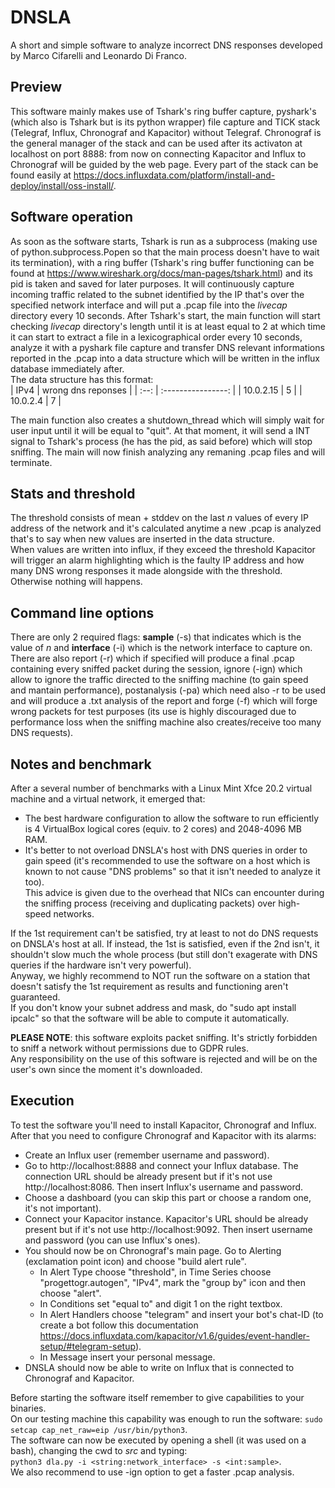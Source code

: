 # DNSLA
A short and simple software to analyze incorrect DNS responses developed by Marco Cifarelli and Leonardo Di Franco.

## Preview
This software mainly makes use of Tshark's ring buffer capture, pyshark's (which also is Tshark but is its python wrapper) file capture and TICK stack (Telegraf, Influx, Chronograf and Kapacitor) without Telegraf. Chronograf is the general manager of the stack and can be used after its activaton at localhost on port 8888: from now on connecting Kapacitor and Influx to Chronograf will be guided by the web page. Every part of the stack can be found easily at https://docs.influxdata.com/platform/install-and-deploy/install/oss-install/.

## Software operation
As soon as the software starts, Tshark is run as a subprocess (making use of python.subprocess.Popen so that the main process doesn't have to wait its termination), with a ring buffer (Tshark's ring buffer functioning can be found at https://www.wireshark.org/docs/man-pages/tshark.html) and its pid is taken and saved for later purposes. It will continuously capture incoming traffic related to the subnet identified by the IP that's over the specified network interface and will put a .pcap file into the _livecap_ directory every 10 seconds.
After Tshark's start, the main function will start checking _livecap_ directory's length until it is at least equal to 2 at which time it can start to extract a file in a lexicographical order every 10 seconds, analyze it with a pyshark file capture and transfer DNS relevant informations reported in the .pcap into a data structure which will be written in the influx database immediately after.  
The data structure has this format:  
| IPv4 | wrong dns reponses |
| :--: | :----------------: |
| 10.0.2.15 | 5 |
| 10.0.2.4 | 7 |

The main function also creates a shutdown_thread which will simply wait for user input until it will be equal to "quit". At that moment, it will send a INT signal to Tshark's process (he has the pid, as said before) which will stop sniffing. The main will now finish analyzing any remaning .pcap files and will terminate.

## Stats and threshold
The threshold consists of mean + stddev on the last _n_ values of every IP address of the network and it's calculated anytime a new .pcap is analyzed that's to say when new values are inserted in the data structure.  
When values are written into influx, if they exceed the threshold Kapacitor will trigger an alarm highlighting which is the faulty IP address and how many DNS wrong responses it made alongside with the threshold. Otherwise nothing will happens.

## Command line options
There are only 2 required flags: __sample__ (-s) that indicates which is the value of _n_ and __interface__ (-i) which is the network interface to capture on.  
There are also report (-r) which if specified will produce a final .pcap containing every sniffed packet during the session, ignore (-ign) which allow to ignore the traffic directed to the sniffing machine (to gain speed and mantain performance), postanalysis (-pa) which need also -r to be used and will produce a .txt analysis of the report and forge (-f) which will forge wrong packets for test purposes (its use is highly discouraged due to performance loss when the sniffing machine also creates/receive too many DNS requests).

## Notes and benchmark
After a several number of benchmarks with a Linux Mint Xfce 20.2 virtual machine and a virtual network, it emerged that:
- The best hardware configuration to allow the software to run efficiently is 4 VirtualBox logical cores (equiv. to 2 cores) and 2048-4096 MB RAM.
- It's better to not overload DNSLA's host with DNS queries in order to gain speed (it's recommended to use the software on a host which is known to not cause "DNS problems" so that it isn't needed to analyze it too).  
This advice is given due to the overhead that NICs can encounter during the sniffing process (receiving and duplicating packets) over high-speed networks.

If the 1st requirement can't be satisfied, try at least to not do DNS requests on DNSLA's host at all.
If instead, the 1st is satisfied, even if the 2nd isn't, it shouldn't slow much the whole process (but still don't exagerate with DNS queries if the hardware isn't very powerful).  
Anyway, we highly recommend to NOT run the software on a station that doesn't satisfy the 1st requirement as results and functioning aren't guaranteed.  
If you don't know your subnet address and mask, do "sudo apt install ipcalc" so that the software will be able to compute it automatically.

__PLEASE NOTE__: this software exploits packet sniffing. It's strictly forbidden to sniff a network without permissions due to GDPR rules.  
Any responsibility on the use of this software is rejected and will be on the user's own since the moment it's downloaded.

## Execution
To test the software you'll need to install Kapacitor, Chronograf and Influx. After that you need to configure Chronograf and Kapacitor with its alarms:
- Create an Influx user (remember username and password).
- Go to http://localhost:8888 and connect your Influx database. The connection URL should be already present but if it's not use http://localhost:8086. Then insert Influx's username and password.
- Choose a dashboard (you can skip this part or choose a random one, it's not important).
- Connect your Kapacitor instance. Kapacitor's URL should be already present but if it's not use http://localhost:9092. Then insert username and password (you can use Influx's ones).
- You should now be on Chronograf's main page. Go to Alerting (exclamation point icon) and choose "build alert rule".
  - In Alert Type choose "threshold", in Time Series choose "progettogr.autogen", "IPv4", mark the "group by" icon and then choose "alert".
  - In Conditions set "equal to" and digit 1 on the right textbox.
  - In Alert Handlers choose "telegram" and insert your bot's chat-ID (to create a bot follow this documentation https://docs.influxdata.com/kapacitor/v1.6/guides/event-handler-setup/#telegram-setup).
  - In Message insert your personal message. 
- DNSLA should now be able to write on Influx that is connected to Chronograf and Kapacitor.  

Before starting the software itself remember to give capabilities to your binaries.  
On our testing machine this capability was enough to run the software: ```sudo setcap cap_net_raw=eip /usr/bin/python3```.  
The software can now be executed by opening a shell (it was used on a bash), changing the cwd to _src_ and typing:  
```python3 dla.py -i <string:network_interface> -s <int:sample>```.  
We also recommend to use -ign option to get a faster .pcap analysis.
